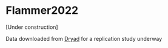# Flammer2022

[Under construction]

Data downloaded from [Dryad](https://datadryad.org/stash/landing/show?id=doi%3A10.5061%2Fdryad.18931zd0h) for a replication study underway

